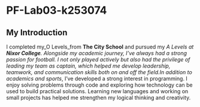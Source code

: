 # PF-Lab03-k253074
## My Introduction
I completed my_O Levels_from **The City School** and pursued my _A Levels _at **Nixor College**. Alongside my academic journey, I’ve always had a strong passion for _football_. I not only played actively but also had the privilege of leading my team as captain, which helped me develop leadership, teamwork, and communication skills both on and off the field.In addition to_ academics and sports_, I’ve developed a strong interest in programming. I enjoy solving problems through code and exploring how technology can be used to build practical solutions. Learning new languages and working on small projects has helped me strengthen my logical thinking and creativity.
